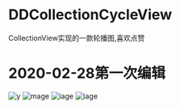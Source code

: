 # DDCollectionCycleView
CollectionView实现的一款轮播图,喜欢点赞
# 2020-02-28第一次编辑
![y](https://github.com/LuckDDS/DDCollectionCycleView/tree/master/AdvancePlan/AdvancePlan/1.jpeg)
![mage](https://github.com/LuckDDS/DDCollectionCycleView/tree/master/AdvancePlan/AdvancePlan/2.jpeg)
![iage](https://github.com/LuckDDS/DDCollectionCycleView/tree/master/AdvancePlan/AdvancePlan/3.jpeg)
![iage](https://github.com/LuckDDS/DDCollectionCycleView/tree/master/AdvancePlan/AdvancePlan/brief.gif)
